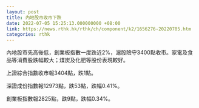 ```yaml
---
layout: post
title: 內地股市收市下跌
date: 2022-07-05 15:25:13.000000000 +08:00
link: https://news.rthk.hk/rthk/ch/component/k2/1656276-20220705.htm
categories: rthk
---
```


內地股市先高後低，創業板指數一度跌近2%，滬股險守3400點收市。家電及食品等消費股跌幅較大；煤炭及化肥等股份表現較好。

上證綜合指數收市報3404點，跌1點。

深證成份指數報12973點，跌53點，跌幅0.41%。

創業板指數報2825點，跌9點，跌幅0.34%。
